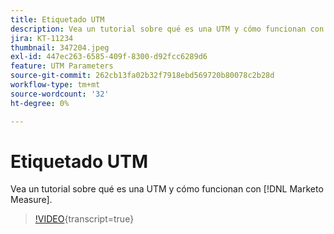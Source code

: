 ```yaml
---
title: Etiquetado UTM
description: Vea un tutorial sobre qué es una UTM y cómo funcionan con [!DNL Marketo Measure].
jira: KT-11234
thumbnail: 347204.jpeg
exl-id: 447ec263-6585-409f-8300-d92fcc6289d6
feature: UTM Parameters
source-git-commit: 262cb13fa02b32f7918ebd569720b80078c2b28d
workflow-type: tm+mt
source-wordcount: '32'
ht-degree: 0%

---
```


# Etiquetado UTM

Vea un tutorial sobre qué es una UTM y cómo funcionan con [!DNL Marketo Measure].

>[!VIDEO](https://video.tv.adobe.com/v/347204/?learn=on){transcript=true}
